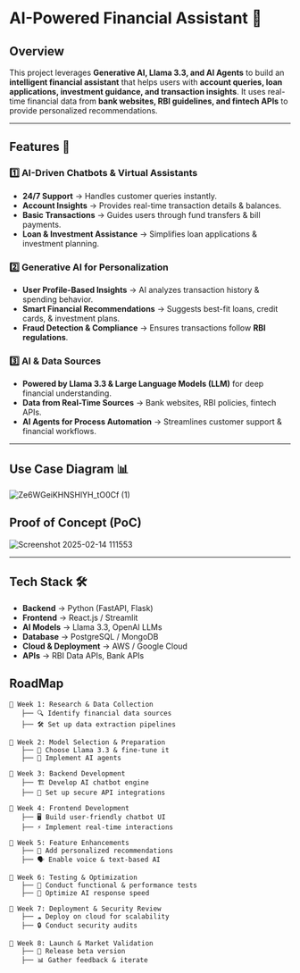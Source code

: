 # **AI-Powered Financial Assistant** 🚀  

## **Overview**  
This project leverages **Generative AI, Llama 3.3, and AI Agents** to build an **intelligent financial assistant** that helps users with **account queries, loan applications, investment guidance, and transaction insights**. It uses real-time financial data from **bank websites, RBI guidelines, and fintech APIs** to provide personalized recommendations.  

---

## **Features** 🏦  

### **1️⃣ AI-Driven Chatbots & Virtual Assistants**  
- **24/7 Support** → Handles customer queries instantly.  
- **Account Insights** → Provides real-time transaction details & balances.  
- **Basic Transactions** → Guides users through fund transfers & bill payments.  
- **Loan & Investment Assistance** → Simplifies loan applications & investment planning.  

### **2️⃣ Generative AI for Personalization**  
- **User Profile-Based Insights** → AI analyzes transaction history & spending behavior.  
- **Smart Financial Recommendations** → Suggests best-fit loans, credit cards, & investment plans.  
- **Fraud Detection & Compliance** → Ensures transactions follow **RBI regulations**.  

### **3️⃣ AI & Data Sources**  
- **Powered by Llama 3.3 & Large Language Models (LLM)** for deep financial understanding.  
- **Data from Real-Time Sources** → Bank websites, RBI policies, fintech APIs.  
- **AI Agents for Process Automation** → Streamlines customer support & financial workflows.  

---

## **Use Case Diagram** 📊  
![Ze6WGeiKHNSHlYH_tO0Cf (1)](https://github.com/user-attachments/assets/0fd4b4fe-cd8c-4405-bcdb-22064eacaef2)

## Proof of Concept (PoC)
![Screenshot 2025-02-14 111553](https://github.com/user-attachments/assets/04fbeede-64ac-4e72-a135-5db9a0786dde)

---

## **Tech Stack** 🛠️  
- **Backend** → Python (FastAPI, Flask)  
- **Frontend** → React.js / Streamlit  
- **AI Models** → Llama 3.3, OpenAI LLMs  
- **Database** → PostgreSQL / MongoDB  
- **Cloud & Deployment** → AWS / Google Cloud  
- **APIs** → RBI Data APIs, Bank APIs  

## RoadMap
```
📌 Week 1: Research & Data Collection  
   ├── 🔍 Identify financial data sources  
   ├── 🛠️ Set up data extraction pipelines  
   
📌 Week 2: Model Selection & Preparation  
   ├── 🤖 Choose Llama 3.3 & fine-tune it  
   ├── 🔗 Implement AI agents  

📌 Week 3: Backend Development  
   ├── 🏗️ Develop AI chatbot engine  
   ├── 🔐 Set up secure API integrations  

📌 Week 4: Frontend Development  
   ├── 🖥️ Build user-friendly chatbot UI  
   ├── ⚡ Implement real-time interactions  

📌 Week 5: Feature Enhancements  
   ├── 🎯 Add personalized recommendations  
   ├── 🗣️ Enable voice & text-based AI  

📌 Week 6: Testing & Optimization  
   ├── 🧪 Conduct functional & performance tests  
   ├── 🚀 Optimize AI response speed  

📌 Week 7: Deployment & Security Review  
   ├── ☁️ Deploy on cloud for scalability  
   ├── 🔒 Conduct security audits  

📌 Week 8: Launch & Market Validation  
   ├── 🚀 Release beta version  
   ├── 📊 Gather feedback & iterate  
```


